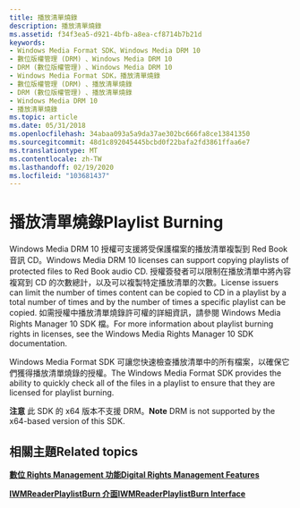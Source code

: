 ```yaml
---
title: 播放清單燒錄
description: 播放清單燒錄
ms.assetid: f34f3ea5-d921-4bfb-a8ea-cf8714b7b21d
keywords:
- Windows Media Format SDK、Windows Media DRM 10
- 數位版權管理 (DRM) 、Windows Media DRM 10
- DRM (數位版權管理) 、Windows Media DRM 10
- Windows Media Format SDK，播放清單燒錄
- 數位版權管理 (DRM) 、播放清單燒錄
- DRM (數位版權管理) 、播放清單燒錄
- Windows Media DRM 10
- 播放清單燒錄
ms.topic: article
ms.date: 05/31/2018
ms.openlocfilehash: 34abaa093a5a9da37ae302bc666fa8ce13841350
ms.sourcegitcommit: 48d1c892045445bcbd0f22bafa2fd3861ffaa6e7
ms.translationtype: MT
ms.contentlocale: zh-TW
ms.lasthandoff: 02/19/2020
ms.locfileid: "103681437"
---
```

# <a name="playlist-burning"></a><span data-ttu-id="006d2-111">播放清單燒錄</span><span class="sxs-lookup"><span data-stu-id="006d2-111">Playlist Burning</span></span>

<span data-ttu-id="006d2-112">Windows Media DRM 10 授權可支援將受保護檔案的播放清單複製到 Red Book 音訊 CD。</span><span class="sxs-lookup"><span data-stu-id="006d2-112">Windows Media DRM 10 licenses can support copying playlists of protected files to Red Book audio CD.</span></span> <span data-ttu-id="006d2-113">授權簽發者可以限制在播放清單中將內容複寫到 CD 的次數總計，以及可以複製特定播放清單的次數。</span><span class="sxs-lookup"><span data-stu-id="006d2-113">License issuers can limit the number of times content can be copied to CD in a playlist by a total number of times and by the number of times a specific playlist can be copied.</span></span> <span data-ttu-id="006d2-114">如需授權中播放清單燒錄許可權的詳細資訊，請參閱 Windows Media Rights Manager 10 SDK 檔。</span><span class="sxs-lookup"><span data-stu-id="006d2-114">For more information about playlist burning rights in licenses, see the Windows Media Rights Manager 10 SDK documentation.</span></span>

<span data-ttu-id="006d2-115">Windows Media Format SDK 可讓您快速檢查播放清單中的所有檔案，以確保它們獲得播放清單燒錄的授權。</span><span class="sxs-lookup"><span data-stu-id="006d2-115">The Windows Media Format SDK provides the ability to quickly check all of the files in a playlist to ensure that they are licensed for playlist burning.</span></span>

<span data-ttu-id="006d2-116">**注意** 此 SDK 的 x64 版本不支援 DRM。</span><span class="sxs-lookup"><span data-stu-id="006d2-116">**Note** DRM is not supported by the x64-based version of this SDK.</span></span>

## <a name="related-topics"></a><span data-ttu-id="006d2-117">相關主題</span><span class="sxs-lookup"><span data-stu-id="006d2-117">Related topics</span></span>

<dl> <dt>

[<span data-ttu-id="006d2-118">**數位 Rights Management 功能**</span><span class="sxs-lookup"><span data-stu-id="006d2-118">**Digital Rights Management Features**</span></span>](digital-rights-management-features.md)
</dt> <dt>

[<span data-ttu-id="006d2-119">**IWMReaderPlaylistBurn 介面**</span><span class="sxs-lookup"><span data-stu-id="006d2-119">**IWMReaderPlaylistBurn Interface**</span></span>](/previous-versions/windows/desktop/api/wmsdkidl/nn-wmsdkidl-iwmreaderplaylistburn)
</dt> </dl>

 

 




